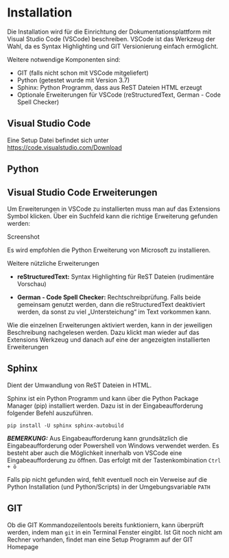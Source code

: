 # Installation

Die Installation wird für die Einrichtung der Dokumentationsplattform mit Visual Studio Code (VSCode) beschreiben. VSCode ist das Werkzeug der Wahl, da es Syntax Highlighting und GIT Versionierung einfach ermöglicht.

Weitere notwendige Komponenten sind:

-   GIT (falls nicht schon mit VSCode mitgeliefert)
-   Python (getestet wurde mit Version 3.7)
-   Sphinx: Python Programm, dass aus ReST Dateien HTML erzeugt
-   Optionale Erweiterungen für VSCode (reStructuredText, German - Code Spell Checker)

## Visual Studio Code

Eine Setup Datei befindet sich unter https://code.visualstudio.com/Download

## Python

## Visual Studio Code Erweiterungen

Um Erweiterungen in VSCode zu installierten muss man auf das Extensions Symbol klicken. Über ein Suchfeld kann die richtige Erweiterung gefunden werden:

Screenshot

Es wird empfohlen die Python Erweiterung von Microsoft zu installieren.

Weitere nützliche Erweiterungen

-   **reStructuredText:** Syntax Highlighting für ReST Dateien (rudimentäre Vorschau)

-   **German - Code Spell Checker:** Rechtschreibprüfung. Falls beide gemeinsam genutzt werden, dann die reStructuredText deaktiviert werden, da sonst zu viel „Untersteichung“ im Text vorkommen kann.

Wie die einzelnen Erweiterungen aktiviert werden, kann in der jeweiligen Beschreibung nachgelesen werden. Dazu klickt man wieder auf das Extensions Werkzeug und danach auf eine der angezeigten installierten Erweiterungen

## Sphinx

Dient der Umwandlung von ReST Dateien in HTML.

Sphinx ist ein Python Programm und kann über die Python Package Manager (pip) installiert werden. Dazu ist in der Eingabeaufforderung folgender Befehl auszuführen.

```
pip install -U sphinx sphinx-autobuild
```

**_BEMERKUNG:_** Aus Eingabeaufforderung kann grundsätzlich die Eingabeaufforderung oder Powershell von Windows verwendet werden. Es besteht aber auch die Möglichkeit innerhalb von VSCode eine Eingabeaufforderung zu öffnen. Das erfolgt mit der Tastenkombination `Ctrl + ö`

Falls pip nicht gefunden wird, fehlt eventuell noch ein Verweise auf die Python Installation (und Python/Scripts) in der Umgebungsvariable `PATH`

## GIT

Ob die GIT Kommandozeilentools bereits funktioniern, kann überprüft werden, indem man `git` in ein Terminal Fenster eingibt. Ist Git noch nicht am Rechner vorhanden, findet man eine Setup Programm
auf der GIT Homepage
